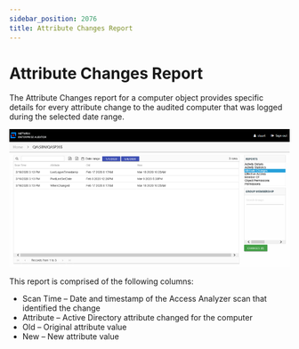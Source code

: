 ```yaml
---
sidebar_position: 2076
title: Attribute Changes Report
---
```


# Attribute Changes Report

The Attribute Changes report for a computer object provides specific details for every attribute change to the audited computer that was logged during the selected date range.

![Attribute Changes report](../../../../../../../static/images/AccessInformationCenter_12.0/Content/Resources/Images/Access/InformationCenter/ResourceAudit/Computer/AttributeChanges.png "Attribute Changes report")

This report is comprised of the following columns:

* Scan Time – Date and timestamp of the Access Analyzer scan that identified the change
* Attribute – Active Directory attribute changed for the computer
* Old – Original attribute value
* New – New attribute value